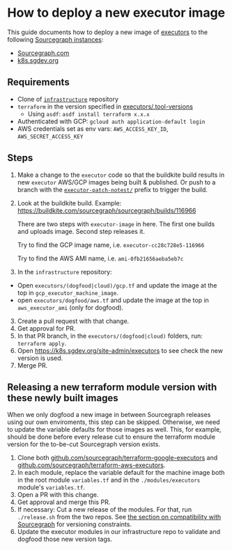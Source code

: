 # How to deploy a new executor image

This guide documents how to deploy a new image of [executors](../../../admin/executors/index.md) to the following [Sourcegraph instances](https://handbook.sourcegraph.com/departments/product-engineering/engineering/process/deployments/instances):

* [Sourcegraph.com](https://sourcegraph.com)
* [k8s.sgdev.org](https://k8s.sgdev.org)

## Requirements

* Clone of [`infrastructure`](https://github.com/sourcegraph/infrastructure) repository
* `terraform` in the version specified in [executors/.tool-versions](https://github.com/sourcegraph/infrastructure/blob/main/executors/.tool-versions)
  * Using `asdf`: `asdf install terraform x.x.x`
* Authenticated with GCP: `gcloud auth application-default login`
* AWS credentials set as env vars: `AWS_ACCESS_KEY_ID`, `AWS_SECRET_ACCESS_KEY`

## Steps

1. Make a change to the `executor` code so that the buildkite build results in new `executor` AWS/GCP images being built & published. Or push to a branch with the [`executor-patch-notest/`](https://github.com/sourcegraph/sourcegraph/blob/882ed49014bc470a3be17ce74764a856f82bee4e/enterprise/dev/ci/internal/ci/runtype.go#L65-L67) prefix to trigger the build.
1. Look at the buildkite build. Example: https://buildkite.com/sourcegraph/sourcegraph/builds/116966

    There are two steps with `executor-image` in here. The first one builds and uploads image. Second step releases it.

    Try to find the GCP image name, i.e. `executor-cc28c728e5-116966`

    Try to find the AWS AMI name, i.e. `ami-0fb21656aeba5eb7c`

2. In the `infrastructure` repository:
  * Open `executors/(dogfood|cloud)/gcp.tf` and update the image at the top in `gcp_executor_machine_image`.
  * open `executors/dogfood/aws.tf` and update the image at the top in `aws_executor_ami` (only for dogfood).
3. Create a pull request with that change.
4. Get approval for PR.
5. In that PR branch, in the `executors/(dogfood|cloud)` folders, run: `terraform apply`.
6. Open https://k8s.sgdev.org/site-admin/executors to see check the new version is used.
7. Merge PR.

## Releasing a new terraform module version with these newly built images

When we only dogfood a new image in between Sourcegraph releases using our own enviroments,
this step can be skipped. Otherwise, we need to update the variable defaults for those images
as well. This, for example, should be done before every release cut to ensure the terraform
module version for the to-be-cut Sourcegraph version exists.

1. Clone both [github.com/sourcegraph/terraform-google-executors](https://github.com/sourcegraph/terraform-google-executors) and [github.com/sourcegraph/terraform-aws-executors](https://github.com/sourcegraph/terraform-aws-executors).
1. In each module, replace the variable default for the machine image both in the root module `variables.tf` and in the `./modules/executors` module's `variables.tf`.
1. Open a PR with this change.
1. Get approval and merge this PR.
1. If necessary: Cut a new release of the modules. For that, run `./release.sh` from the two repos. See [the section on compatibility with Sourcegraph](https://github.com/sourcegraph/terraform-google-executors#compatibility-with-sourcegraph) for versioning constraints.
1. Update the executor modules in our infrastructure repo to validate and dogfood those new version tags.
